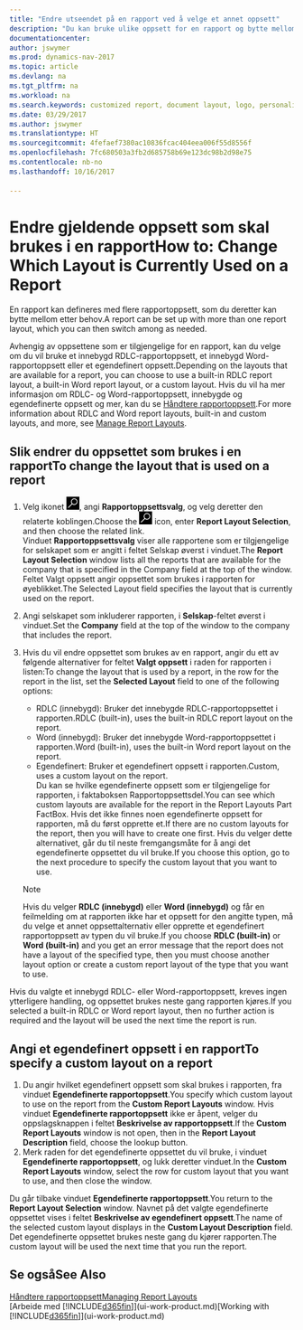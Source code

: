 ```yaml
---
title: "Endre utseendet på en rapport ved å velge et annet oppsett"
description: "Du kan bruke ulike oppsett for en rapport og bytte mellom oppsett for å endre utseendet på den."
documentationcenter: 
author: jswymer
ms.prod: dynamics-nav-2017
ms.topic: article
ms.devlang: na
ms.tgt_pltfrm: na
ms.workload: na
ms.search.keywords: customized report, document layout, logo, personalize
ms.date: 03/29/2017
ms.author: jswymer
ms.translationtype: HT
ms.sourcegitcommit: 4fefaef7380ac10836fcac404eea006f55d8556f
ms.openlocfilehash: 7fc680503a3fb2d685758b69e123dc98b2d98e75
ms.contentlocale: nb-no
ms.lasthandoff: 10/16/2017

---
```

# <a name="how-to-change-which-layout-is-currently-used-on-a-report"></a><span data-ttu-id="4b734-103">Endre gjeldende oppsett som skal brukes i en rapport</span><span class="sxs-lookup"><span data-stu-id="4b734-103">How to: Change Which Layout is Currently Used on a Report</span></span>
<span data-ttu-id="4b734-104">En rapport kan defineres med flere rapportoppsett, som du deretter kan bytte mellom etter behov.</span><span class="sxs-lookup"><span data-stu-id="4b734-104">A report can be set up with more than one report layout, which you can then switch among as needed.</span></span>

<span data-ttu-id="4b734-105">Avhengig av oppsettene som er tilgjengelige for en rapport, kan du velge om du vil bruke et innebygd RDLC-rapportoppsett, et innebygd Word-rapportoppsett eller et egendefinert oppsett.</span><span class="sxs-lookup"><span data-stu-id="4b734-105">Depending on the layouts that are available for a report, you can choose to use a built-in RDLC report layout, a built-in Word report layout, or a custom layout.</span></span> <span data-ttu-id="4b734-106">Hvis du vil ha mer informasjon om RDLC- og Word-rapportoppsett, innebygde og egendefinerte oppsett og mer, kan du se [Håndtere rapportoppsett](ui-manage-report-layouts.md).</span><span class="sxs-lookup"><span data-stu-id="4b734-106">For more information about RDLC and Word report layouts, built-in and custom layouts, and more, see [Manage Report Layouts](ui-manage-report-layouts.md).</span></span>

## <a name="to-change-the-layout-that-is-used-on-a-report"></a><span data-ttu-id="4b734-107">Slik endrer du oppsettet som brukes i en rapport</span><span class="sxs-lookup"><span data-stu-id="4b734-107">To change the layout that is used on a report</span></span>
1. <span data-ttu-id="4b734-108">Velg ikonet ![Søk etter side eller rapport](media/ui-search/search_small.png "Søk etter side eller rapport"), angi **Rapportoppsettsvalg**, og velg deretter den relaterte koblingen.</span><span class="sxs-lookup"><span data-stu-id="4b734-108">Choose the ![Search for Page or Report](media/ui-search/search_small.png "Search for Page or Report icon") icon, enter **Report Layout Selection**, and then choose the related link.</span></span>  
   <span data-ttu-id="4b734-109">Vinduet **Rapportoppsettsvalg** viser alle rapportene som er tilgjengelige for selskapet som er angitt i feltet Selskap øverst i vinduet.</span><span class="sxs-lookup"><span data-stu-id="4b734-109">The **Report Layout Selection** window lists all the reports that are available for the company that is specified in the Company field at the top of the window.</span></span> <span data-ttu-id="4b734-110">Feltet Valgt oppsett angir oppsettet som brukes i rapporten for øyeblikket.</span><span class="sxs-lookup"><span data-stu-id="4b734-110">The Selected Layout field specifies the layout that is currently used on the report.</span></span>
2. <span data-ttu-id="4b734-111">Angi selskapet som inkluderer rapporten, i **Selskap**-feltet øverst i vinduet.</span><span class="sxs-lookup"><span data-stu-id="4b734-111">Set the **Company** field at the top of the window to the company that includes the report.</span></span>
3. <span data-ttu-id="4b734-112">Hvis du vil endre oppsettet som brukes av en rapport, angir du ett av følgende alternativer for feltet **Valgt oppsett** i raden for rapporten i listen:</span><span class="sxs-lookup"><span data-stu-id="4b734-112">To change the layout that is used by a report, in the row for the report in the list, set the **Selected Layout** field to one of the following options:</span></span>
   * <span data-ttu-id="4b734-113">RDLC (innebygd): Bruker det innebygde RDLC-rapportoppsettet i rapporten.</span><span class="sxs-lookup"><span data-stu-id="4b734-113">RDLC (built-in), uses the built-in RDLC report layout on the report.</span></span>
   * <span data-ttu-id="4b734-114">Word (innebygd): Bruker det innebygde Word-rapportoppsettet i rapporten.</span><span class="sxs-lookup"><span data-stu-id="4b734-114">Word (built-in), uses the built-in Word report layout on the report.</span></span>
   * <span data-ttu-id="4b734-115">Egendefinert: Bruker et egendefinert oppsett i rapporten.</span><span class="sxs-lookup"><span data-stu-id="4b734-115">Custom, uses a custom layout on the report.</span></span>  
     <span data-ttu-id="4b734-116">Du kan se hvilke egendefinerte oppsett som er tilgjengelige for rapporten, i faktaboksen Rapportoppsettsdel.</span><span class="sxs-lookup"><span data-stu-id="4b734-116">You can see which custom layouts are available for the report in the Report Layouts Part FactBox.</span></span> <span data-ttu-id="4b734-117">Hvis det ikke finnes noen egendefinerte oppsett for rapporten, må du først opprette et.</span><span class="sxs-lookup"><span data-stu-id="4b734-117">If there are no custom layouts for the report, then you will have to create one first.</span></span> <span data-ttu-id="4b734-118">Hvis du velger dette alternativet, går du til neste fremgangsmåte for å angi det egendefinerte oppsettet du vil bruke.</span><span class="sxs-lookup"><span data-stu-id="4b734-118">If you choose this option, go to the next procedure to specify the custom layout that you want to use.</span></span>

    > [!NOTE]  
    >   <span data-ttu-id="4b734-119">Hvis du velger **RDLC (innebygd)** eller **Word (innebygd)** og får en feilmelding om at rapporten ikke har et oppsett for den angitte typen, må du velge et annet oppsettalternativ eller opprette et egendefinert rapportoppsett av typen du vil bruke.</span><span class="sxs-lookup"><span data-stu-id="4b734-119">If you choose **RDLC (built-in)** or **Word (built-in)** and you get an error message that the report does not have a layout of the specified type, then you must choose another layout option or create a custom report layout of the type that you want to use.</span></span>

<span data-ttu-id="4b734-120">Hvis du valgte et innebygd RDLC- eller Word-rapportoppsett, kreves ingen ytterligere handling, og oppsettet brukes neste gang rapporten kjøres.</span><span class="sxs-lookup"><span data-stu-id="4b734-120">If you selected a built-in RDLC or Word report layout, then no further action is required and the layout will be used the next time the report is run.</span></span>

## <a name="to-specify-a-custom-layout-on-a-report"></a><span data-ttu-id="4b734-121">Angi et egendefinert oppsett i en rapport</span><span class="sxs-lookup"><span data-stu-id="4b734-121">To specify a custom layout on a report</span></span>
1. <span data-ttu-id="4b734-122">Du angir hvilket egendefinert oppsett som skal brukes i rapporten, fra vinduet **Egendefinerte rapportoppsett**.</span><span class="sxs-lookup"><span data-stu-id="4b734-122">You specify which custom layout to use on the report from the **Custom Report Layouts** window.</span></span> <span data-ttu-id="4b734-123">Hvis vinduet **Egendefinerte rapportoppsett** ikke er åpent, velger du oppslagsknappen i feltet **Beskrivelse av rapportoppsett**.</span><span class="sxs-lookup"><span data-stu-id="4b734-123">If the **Custom Report Layouts** window is not open, then in the **Report Layout Description** field, choose the lookup button.</span></span>
2. <span data-ttu-id="4b734-124">Merk raden for det egendefinerte oppsettet du vil bruke, i vinduet **Egendefinerte rapportoppsett**, og lukk deretter vinduet.</span><span class="sxs-lookup"><span data-stu-id="4b734-124">In the **Custom Report Layouts** window, select the row for custom layout that you want to use, and then close the window.</span></span>

<span data-ttu-id="4b734-125">Du går tilbake vinduet **Egendefinerte rapportoppsett**.</span><span class="sxs-lookup"><span data-stu-id="4b734-125">You return to the **Report Layout Selection** window.</span></span> <span data-ttu-id="4b734-126">Navnet på det valgte egendefinerte oppsettet vises i feltet **Beskrivelse av egendefinert oppsett**.</span><span class="sxs-lookup"><span data-stu-id="4b734-126">The name of the selected custom layout displays in the **Custom Layout Description** field.</span></span> <span data-ttu-id="4b734-127">Det egendefinerte oppsettet brukes neste gang du kjører rapporten.</span><span class="sxs-lookup"><span data-stu-id="4b734-127">The custom layout will be used the next time that you run the report.</span></span>

## <a name="see-also"></a><span data-ttu-id="4b734-128">Se også</span><span class="sxs-lookup"><span data-stu-id="4b734-128">See Also</span></span>
[<span data-ttu-id="4b734-129">Håndtere rapportoppsett</span><span class="sxs-lookup"><span data-stu-id="4b734-129">Managing Report Layouts</span></span>](ui-manage-report-layouts.md)  
<span data-ttu-id="4b734-130">[Arbeide med [!INCLUDE[d365fin](includes/d365fin_md.md)]](ui-work-product.md)</span><span class="sxs-lookup"><span data-stu-id="4b734-130">[Working with [!INCLUDE[d365fin](includes/d365fin_md.md)]](ui-work-product.md)</span></span>

